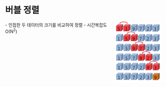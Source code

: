# 버블 정렬 
<img src="https://raw.githubusercontent.com/kevincms/image/main/%EC%9D%B4%EB%A1%A0/%EC%9E%90%EB%A3%8C%EA%B5%AC%EC%A1%B0/bubble%20sort.png" style="float: right" width="30%" height="30%">
- 인접한 두 데이터의 크기를 비교하여 정렬
- 시간복잡도 O(N<sup>2</sup>)
